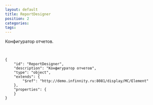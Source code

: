 ```yaml
---
layout: default
title: ReportDesigner
position: 2
categories: 
tags: 
---
```


Конфигуратор отчетов.

   

```
{
	"id": "ReportDesigner",
	"description": "Конфигуратор отчетов",
	"type": "object",
	"extends": {
		"$ref": "http://demo.infinnity.ru:8081/display/MC/Element"
	},
	"properties": {
	}
}
```

 

 

